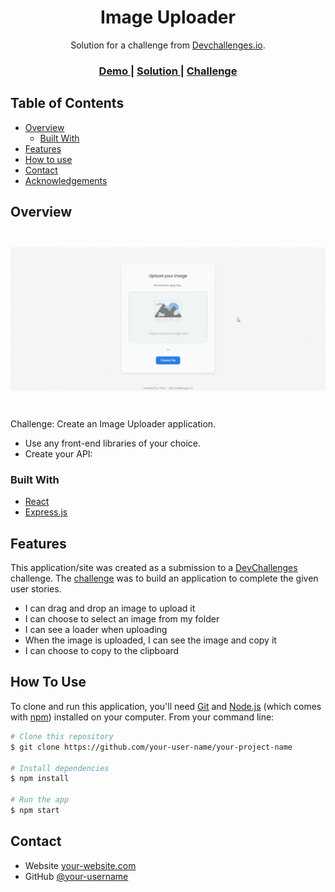 <!-- Please update value in the {}  -->

<h1 align="center">Image Uploader</h1>

<div align="center">
   Solution for a challenge from  <a href="http://devchallenges.io" target="_blank">Devchallenges.io</a>.
</div>

<div align="center">
  <h3>
    <a href="https://thily-img-uplodaer.netlify.app/">
      Demo
    </a>
    <span> | </span>
    <a href="https://devchallenges.io/solutions/oI7T6AqtDFKYqhT3g49S">
      Solution
    </a>
    <span> | </span>
    <a href="https://devchallenges.io/challenges/O2iGT9yBd6xZBrOcVirx">
      Challenge
    </a>
  </h3>
</div>

<!-- TABLE OF CONTENTS -->

## Table of Contents

- [Overview](#overview)
  - [Built With](#built-with)
- [Features](#features)
- [How to use](#how-to-use)
- [Contact](#contact)
- [Acknowledgements](#acknowledgements)

<!-- OVERVIEW -->

## Overview

![screenshot](https://github.com/thily00/Image-uploader/blob/main/src/assets/Overview.gif?raw=true)

Challenge: Create an Image Uploader application. 
 - Use any front-end libraries of your choice. 
 - Create your API:

### Built With

<!-- This section should list any major frameworks that you built your project using. Here are a few examples.-->

- [React](https://reactjs.org/)
- [Express.js](https://expressjs.com/fr/)

## Features

<!-- List the features of your application or follow the template. Don't share the figma file here :) -->

This application/site was created as a submission to a [DevChallenges](https://devchallenges.io/challenges) challenge. The [challenge](https://devchallenges.io/challenges/O2iGT9yBd6xZBrOcVirx) was to build an application to complete the given user stories.

- I can drag and drop an image to upload it
- I can choose to select an image from my folder
- I can see a loader when uploading
- When the image is uploaded, I can see the image and copy it
- I can choose to copy to the clipboard

## How To Use

<!-- Example: -->

To clone and run this application, you'll need [Git](https://git-scm.com) and [Node.js](https://nodejs.org/en/download/) (which comes with [npm](http://npmjs.com)) installed on your computer. From your command line:

```bash
# Clone this repository
$ git clone https://github.com/your-user-name/your-project-name

# Install dependencies
$ npm install

# Run the app
$ npm start
```

## Contact

- Website [your-website.com](https://thilyweather.netlify.com/)
- GitHub [@your-username](https://github.com/thily00)
